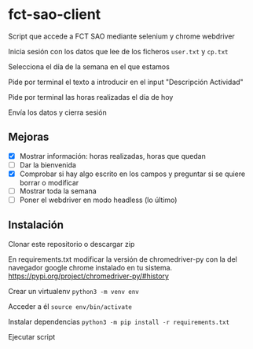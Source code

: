 # fct-sao-client

Script que accede a FCT SAO mediante selenium y chrome webdriver

Inicia sesión con los datos que lee de los ficheros `user.txt` y `cp.txt`

Selecciona el día de la semana en el que estamos

Pide por terminal el texto a introducir en el input "Descripción Actividad"

Pide por terminal las horas realizadas el día de hoy

Envía los datos y cierra sesión

## Mejoras

- [x] Mostrar información: horas realizadas, horas que quedan
- [ ] Dar la bienvenida
- [x] Comprobar si hay algo escrito en los campos y preguntar si se quiere borrar o modificar
- [ ] Mostrar toda la semana
- [ ] Poner el webdriver en modo headless (lo último)

## Instalación

Clonar este repositorio o descargar zip

En requirements.txt modificar la versión de chromedriver-py con la del navegador google chrome instalado en tu sistema.
https://pypi.org/project/chromedriver-py/#history

Crear un virtualenv `python3 -m venv env`

Acceder a él `source env/bin/activate`

Instalar dependencias `python3 -m pip install -r requirements.txt`

Ejecutar script
